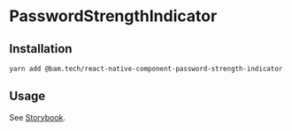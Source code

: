 # PasswordStrengthIndicator

## Installation
```bash
yarn add @bam.tech/react-native-component-password-strength-indicator
```

## Usage
See [Storybook](../../stories/PasswordStrengthIndicator.stories.js).
